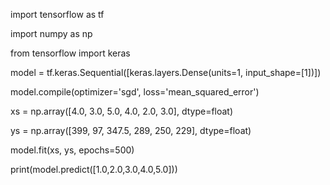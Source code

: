 import tensorflow as tf

import numpy as np

from tensorflow import keras

model = tf.keras.Sequential([keras.layers.Dense(units=1, input_shape=[1])])

model.compile(optimizer='sgd', loss='mean_squared_error')

xs = np.array([4.0, 3.0, 5.0, 4.0, 2.0, 3.0], dtype=float)

ys = np.array([399, 97, 347.5, 289, 250, 229], dtype=float)

model.fit(xs, ys, epochs=500)

print(model.predict([1.0,2.0,3.0,4.0,5.0]))
